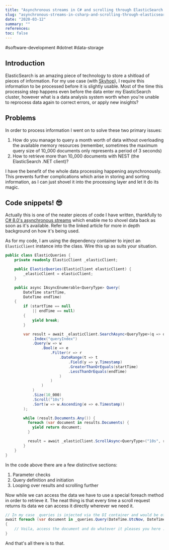 ```yaml
---
title: "Asynchronous streams in C# and scrolling through ElasticSearch with NEST"
slug: "asynchronous-streams-in-csharp-and-scrolling-through-elasticsearch-with-nest"
date: "2020-03-12"
summary: ""
references: 
toc: false
---
```


#software-development #dotnet #data-storage

## Introduction

ElasticSearch is an amazing piece of technology to store a shitload of pieces of information. For my use case (with [Skyhop](https://skyhop.org)), I require this information to be processed before it is slightly usable. Most of the time this processing step happens even before the data enter my ElasticSearch cluster, however what is a data analysis system worth when you're unable to reprocess data again to correct errors, or apply new insights?

## Problems
In order to process information I went on to solve these two primary issues:

1. How do you manage to query a month worth of data without overloading the available memory resources (remember, sometimes the maximum query size of 10_000 documents only represents a period of 3 seconds)
2. How to retrieve more than 10_000 documents with NEST (the ElasticSearch .NET client)?

I have the benefit of the whole data processing happening asynchronously. This prevents further complications which arise in storing and sorting information, as I can just shovel it into the processing layer and let it do its magic.

## Code snippets! 😎
Actually this is one of the neater pieces of code I have written, thankfully to [C# 8.0's asynchronous streams](https://docs.microsoft.com/en-us/dotnet/csharp/whats-new/csharp-8#asynchronous-streams) which enable me to shovel data back as soon as it's available. Refer to the linked article for more in depth background on how it's being used.

As for my code, I am using the dependency container to inject an `ElasticClient` instance into the class. Wire this up as suits your situation.

```csharp
public class ElasticQueries {
    private readonly ElasticClient _elasticClient;

    public ElasticQueries(ElasticClient elasticClient) {
        _elasticClient = elasticClient;
    }

    public async IAsyncEnumerable<QueryType> Query(
        DateTime startTime,
        DateTime endTime)
    {
        if (startTime == null
            || endTime == null)
        {
            yield break;
        }

        var result = await _elasticClient.SearchAsync<QueryType>(q => q
            .Index("queryIndex")
            .Query(w => w
                .Bool(e => e
                    .Filter(r => r
                        .DateRange(t => t
                            .Field(y => y.Timestamp)
                            .GreaterThanOrEquals(startTime)
                            .LessThanOrEquals(endTime)
                        )
                    )
                )
            )
            .Size(10_000)
            .Scroll("10s")
            .Sort(w => w.Ascending(e => e.Timestamp))
        );

        while (result.Documents.Any()) {
          foreach (var document in results.Documents) {
            yield return document;
          }

          result = await _elasticClient.ScrollAsync<QueryType>("10s", result.ScrollId);
        }
    }
}
```

In the code above there are a few distinctive sections:

1. Parameter checks
2. Query definition and initiation
3. Looping over results and scrolling further


Now while we can access the data we have to use a special foreach method in order to retrieve it. The neat thing is that every time a scroll request returns its data we can access it directly wherever we need it.

```csharp
// In my case _queries is injected via the DI container and would be of type `ElasticQueries`
await foreach (var document in _queries.Query(DateTime.UtcNow, DateTime.UtcNow.AddDays(-1)))
{
    // Voila, access the document and do whatever it pleases you here :)
}
```

And that's all there is to that.

